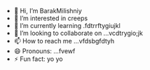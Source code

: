 - 👋 Hi, I’m BarakMilishniy
- 👀 I’m interested in creeps
- 🌱 I’m currently learning .fdtrrftygiujkl
- 💞️ I’m looking to collaborate on ...vcdtrygio;jk
- 📫 How to reach me ...vfdsbgfdtyh
- 😄 Pronouns: ...fvewf
- ⚡ Fun fact: yo yo 
<!--
BarakMilishniy/BarakMilishniy is a ✨ special ✨ repository because its `README.md` (this file) appears on your GitHub profile.
You can click the Preview link to take a look at your changes.
--
